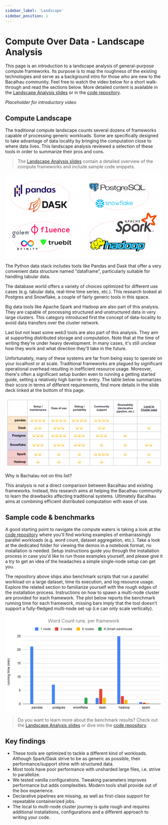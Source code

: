 ```yaml
---
sidebar_label: 'Landscape'
sidebar_position: 1
---
```


# Compute Over Data - Landscape Analysis

This page is an introduction to a landscape analysis of general-purpose compute frameworks.
Its purpose is to map the roughness of the existing technologies and serve as a background intro for those who are new to the Bacalhau community.
Feel free to watch the video below for a short walk-through and read the sections below. 
More detailed content is available in the [Landscape Analysis slides](https://docs.google.com/presentation/d/1wOh-ASGshgc1Ivkoyaz9zGpVGTxX9LDMZQB4-eXOBP4/edit?usp=sharing) or in the [code repository](https://github.com/winderai/bacalhau-landscape-analysis-benchmarks).

*Placeholder for introductory video*



## Compute Landscape

The traditional compute landscape counts several dozens of frameworks capable of processing generic workloads.
Some are specifically designed to take advantage of data locality by bringing the computation close to where data lives.
This landscape analysis reviewed a selection of these tools in order to summarize their pros and cons.

> The [Landscape Analysis slides](https://docs.google.com/presentation/d/1wOh-ASGshgc1Ivkoyaz9zGpVGTxX9LDMZQB4-eXOBP4/edit?usp=sharing) contain a detailed overview of the compute frameworks and include sample code snippets. 


<p align="center">
<img src="../../static/img/landscape.png" alt="Compute Framework Analysis" width="500" />
</p>

The Python data stack includes tools like Pandas and Dask that offer a very convenient data structure named "dataframe", particularly suitable for handling tabular data.

The database world offers a variety of choices optimized for different use cases (e.g. tabular data, real-time time series, etc.).
This research looked at Postgres and Snowflake, a couple of fairly generic tools in this space.

Big data tools like Apache Spark and Hadoop are also part of this analysis.
They are capable of processing structured and unstructured data in very large clusters.
This category introduced first the concept of data-locality to avoid data transfers over the cluster network.

Last but not least some web3 tools are also part of this analysis.
They aim at supporting distributed storage and computation. 
Note that at the time of writing they're under heavy development. 
In many cases, it's still unclear how they work and what direction they'll take in the future.

Unfortunately, many of these systems are far from being easy to operate on your localhost or at scale.
Traditional frameworks are plagued by significant operational overhead resulting in inefficient resource usage.
Moreover, there's often a significant setup burden even to running a getting started guide, setting a relatively high barrier to entry.
The table below summarizes their score in terms of different requirements, find more details in the slide deck linked at the bottom of this page.

<p align="center">
<img src="../../static/img/landscape-table.png" alt="Compute Framework Analysis" width="600" />
</p>

Why is Bachalau not on this list?

This analysis is not a direct comparison between Bacalhau and existing frameworks.
Instead, this research aims at helping the Bacalhau community to learn the drawbacks affecting traditional systems.
Ultimately Bacalhau aims at combining efficient distributed computation with ease of use.



## Sample code & benchmarks

A good starting point to navigate the compute waters is taking a look at the [code repository](https://github.com/winderai/bacalhau-landscape-analysis-benchmarks) where you'll find working examples of embarrassingly parallel workloads (e.g. word count, dataset aggregation, etc.).
Take a look at the dedicated folder for viewing the demos in a notebook format, no installation is needed. 
Setup instructions guide you through the installation process in case you'd like to run those examples yourself, and please give it a try to get an idea of the headaches a simple single-node setup can get you.

The repository above ships also benchmark scripts that run a parallel workload on a large dataset, time its execution, and log resource usage. 
Explore the related section to familiarize yourself with the rough edges of the installation process.
Instructions on how to spawn a multi-node cluster are provided for each framework.
The plot below reports the benchmark running time for each framework, missing bars imply that the tool doesn't support a fully-fledged multi-node set-up (i.e can only scale vertically).

<p align="center">
<img src="../../static/img/landscape-benchmarks.png" alt="Compute Framework Analysis" width="500" />
</p>

> Do you want to learn more about the benchmark results? 
Check out the [Landscape Analysis slides](https://docs.google.com/presentation/d/1wOh-ASGshgc1Ivkoyaz9zGpVGTxX9LDMZQB4-eXOBP4/edit?usp=sharing) or dive into the [code repository](https://github.com/winderai/bacalhau-landscape-analysis-benchmarks).


## Key findings

* These tools are optimized to tackle a different kind of workloads. Although Spark/Dask strive to be as generic as possible, their performance/support shine with structured data.
* Most tools have poor performance with unsharded large files, i.e. strive to parallelize.
* We tested vanilla configurations. Tweaking parameters improves performance but adds complexities. Modern tools shall provide out of the box experience. 
* Declarative pipelines are missing, as well as first-class support for repeatable containerized jobs.
* The local to multi-node cluster journey is quite rough and requires additional installations, configurations and a different approach to writing your code.